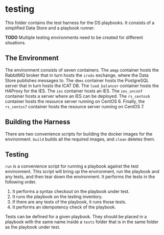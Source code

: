 # testing

This folder contains the test harness for the DS playbooks. It consists of a simplified Data Store
and a playbook runner.

__TODO__ Multiple testing environments need to be created for different situations.

## The Environment

The environment consists of seven containers. The `amqp` container hosts the RabbitMQ broker that
in turn hosts the `irods` exchange, where the Data Store publishes messages to. The `dbms`
container hosts the PostgreSQL server that in turn hosts the ICAT DB. The `load_balancer` container
hosts the HAProxy for the IES. The `ies` container hosts an IES. The `ies_unconf` container hosts
a server where an IES can be deployed. The `rs_centos6` container hosts the resource server
running on CentOS 6. Finally, the `rs_centos7` container hosts the resource server running on
CentOS 7.

## Building the Harness

There are two convenience scripts for building the docker images for the environment. `build`
builds all the required images, and `clean` deletes them.

## Testing

`run` is a convenience script for running a playbook against the test environment. This script will
bring up the environment, run the playbook and any tests, and then tear down the environment. It
performs the tests in the following order.

1. It performs a syntax checkout on the playbook under test.
1. It runs the playbook on the testing inventory.
1. If there are any tests of the playbook, it runs those tests.
1. It performs an idempotency check of the playbook.

Tests can be defined for a given playbook. They should be placed in a playbook with the same name
inside a `tests` folder that is in the same folder as the playbook under test.
